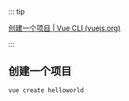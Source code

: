 ::: tip

[创建一个项目 | Vue CLI (vuejs.org)](https://cli.vuejs.org/zh/guide/creating-a-project.html#vue-create)

:::

## 创建一个项目

```sh
vue create helloworld
```

